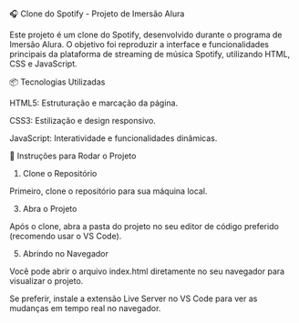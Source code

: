 🎧 Clone do Spotify - Projeto de Imersão Alura

Este projeto é um clone do Spotify, desenvolvido durante o programa de Imersão Alura. O objetivo foi reproduzir a interface e funcionalidades principais da plataforma de streaming de música Spotify, utilizando HTML, CSS e JavaScript.

📦 Tecnologias Utilizadas

HTML5: Estruturação e marcação da página.

CSS3: Estilização e design responsivo.

JavaScript: Interatividade e funcionalidades dinâmicas.

🚀 Instruções para Rodar o Projeto
1. Clone o Repositório
 
Primeiro, clone o repositório para sua máquina local.

3. Abra o Projeto
   
Após o clone, abra a pasta do projeto no seu editor de código preferido (recomendo usar o VS Code).

5. Abrindo no Navegador
   
Você pode abrir o arquivo index.html diretamente no seu navegador para visualizar o projeto.

Se preferir, instale a extensão Live Server no VS Code para ver as mudanças em tempo real no navegador.
